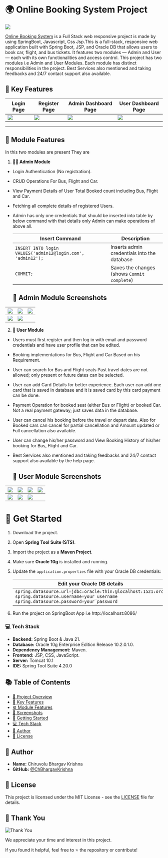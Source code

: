 # 🌍 Online Booking System Project
![](https://github.com/ChBhargavKrishna/Online-Booking-System/blob/new-branch/Screenshots/Screenshot-1.jpeg)

[Online Booking System](https://github.com/ChBhargavKrishna/Online-Booking-System) is a Full Stack web responsive project is made by using SpringBoot, Javascript, Css Jsp.This is a full-stack, responsive web application built with Spring Boot, JSP, and Oracle DB that allows users to book car, flight, and bus tickets. It features two modules — Admin and User — each with its own functionalities and access control. This project has two modules i.e Admin and User Modules. Each module has distinct responsibilities in the project. Best Services also mentioned and taking feedbacks and 24/7 contact support also available.

## 🔑 Key Features

| Login Page | Register Page | Admin Dashboard Page | User Dashboard Page |
| -------| -------| -------| -------|
| ![](https://github.com/ChBhargavKrishna/Online-Booking-System/blob/new-branch/Screenshots/Screenshot-2.png) | ![](https://github.com/ChBhargavKrishna/Online-Booking-System/blob/new-branch/Screenshots/Screenshot-3.png) | ![](https://github.com/ChBhargavKrishna/Online-Booking-System/blob/new-branch/Screenshots/Screenshot-4.png) | ![](https://github.com/ChBhargavKrishna/Online-Booking-System/blob/new-branch/Screenshots/Screenshot-5.png) |

-----------------------------------------------

## 👥 Module Features
In this two modules are present They are
1. **👨‍💼 Admin Module**
 - Login Authentication (No registration).
 - CRUD Operations For Bus, Flight and Car.
 - View Payment Details of User Total Booked count including Bus, Flight and Car.
 - Fetching all complete details of registered Users.
 - Admin has only one credentials that should be inserted into table by below command with that details only Admin can make operations of above all.
      
      | Insert Command | Description | 
      | -------| -------|
      | `INSERT INTO login VALUES('admin12@login.com', 'admin12');`| Inserts admin credentials into the database |
      | `COMMIT;`| Saves the changes (shows `Commit complete`) |

      ## 📸 Admin Module Screenshots
| ![](https://github.com/ChBhargavKrishna/Online-Booking-System/blob/new-branch/Screenshots/Screenshot-6.png) | ![](https://github.com/ChBhargavKrishna/Online-Booking-System/blob/new-branch/Screenshots/Screenshot-7.png)| ![](https://github.com/ChBhargavKrishna/Online-Booking-System/blob/new-branch/Screenshots/Screenshot-8.png)| 
|--------------| --------------|   --------------|     
|  ![](https://github.com/ChBhargavKrishna/Online-Booking-System/blob/new-branch/Screenshots/Screenshot-9.png)| ![](https://github.com/ChBhargavKrishna/Online-Booking-System/blob/new-branch/Screenshots/Screenshot-10.png)|

2. **🙋 User Module**
 - Users must first register and then log in with email and password credentials and have user profile that can be edited.
 - Booking implementations for Bus, Flight and Car Based on his Requirement.
 - User can search for Bus and Flight seats Past travel dates are not allowed; only present or future dates can be selected.
 - User can add Card Details for better experience. Each user can add one card that is saved in database and it is saved card by this card payment can be done.
 - Payment Operation for booked seat (either Bus or Flight) or booked Car. Not a real payment gateway; just saves data in the database.
 - User can cancel his booking before the travel or depart date. Also for Booked cars can cancel for partial cancellation and Amount updated or Full cancellation also available.
 - User can change his/her password and View Booking History of his/her booking for Bus, Flight and Car.
 - Best Services also mentioned and taking feedbacks and 24/7 contact support also available by the help page. 
    
     ## 📸 User Module Screenshots
| ![](https://github.com/ChBhargavKrishna/Online-Booking-System/blob/new-branch/Screenshots/Screenshot-11.jpeg) | ![](https://github.com/ChBhargavKrishna/Online-Booking-System/blob/new-branch/Screenshots/Screenshot-12.png)| ![](https://github.com/ChBhargavKrishna/Online-Booking-System/blob/new-branch/Screenshots/Screenshot-13.png)| ![](https://github.com/ChBhargavKrishna/Online-Booking-System/blob/new-branch/Screenshots/Screenshot-14.png)|
|--------------| --------------| --------------|  --------------|  
|  ![](https://github.com/ChBhargavKrishna/Online-Booking-System/blob/new-branch/Screenshots/Screenshot-15.png)| ![](https://github.com/ChBhargavKrishna/Online-Booking-System/blob/new-branch/Screenshots/Screenshot-16.png)| ![](https://github.com/ChBhargavKrishna/Online-Booking-System/blob/new-branch/Screenshots/Screenshot-17.png)| 

# 🚀 Get Started
1. Download the project.  
2. Open **Spring Tool Suite (STS)**.  
3. Import the project as a **Maven Project**.  
4. Make sure **Oracle 10g** is installed and running.  
5. Update the `application.properties` file with your Oracle DB credentials:

   | **Edit your Oracle DB details** |
   |-----------------------------|
   | `spring.datasource.url=jdbc:oracle:thin:@localhost:1521:orcl` <br> `spring.datasource.username=your_username` <br> `spring.datasource.password=your_password` |
6. Run the project on SpringBoot App i.e http://localhost:8086/ 

### 💻 Tech Stack

- **Backend:** Spring Boot & Java 21.
- **Database:** Oracle 10g Enterprise Edition Release 10.2.0.1.0.
- **Dependency Management:** Maven.
- **Frontend:** JSP, CSS, JavaScript.
- **Server:** Tomcat 10.1
- **IDE:** Spring Tool Suite 4.20.0

## 📚 Table of Contents

- [📝 Project Overview](#-online-booking-system-project)
- [📌 Key Features](#-key-features)
- [⚙️ Module Features](#-module-features)
- [📸 Screenshots](#-admin-module-screenshots)
- [🚀 Getting Started](#-get-started)
- [💻 Tech Stack](#-tech-stack)
- [👤 Author](#-author)
- [📄 License](#-license)

## 👤 Author
- **Name:** Chiruvolu Bhargav Krishna
- **GitHub:** [@ChBhargavKrishna](https://github.com/ChBhargavKrishna)

## 📄 License
This project is licensed under the MIT License - see the [LICENSE](LICENSE) file for details.

## 🙏 Thank You
![Thank You](https://img.shields.io/badge/Thank%20You-🙏-green?style=for-the-badge)

We appreciate your time and interest in this project.

If you found it helpful, feel free to ⭐ the repository or contribute!

